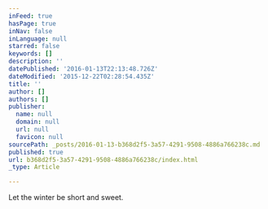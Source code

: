 ```yaml
---
inFeed: true
hasPage: true
inNav: false
inLanguage: null
starred: false
keywords: []
description: ''
datePublished: '2016-01-13T22:13:48.726Z'
dateModified: '2015-12-22T02:28:54.435Z'
title: ''
author: []
authors: []
publisher:
  name: null
  domain: null
  url: null
  favicon: null
sourcePath: _posts/2016-01-13-b368d2f5-3a57-4291-9508-4886a766238c.md
published: true
url: b368d2f5-3a57-4291-9508-4886a766238c/index.html
_type: Article

---
```

Let the winter be short and sweet.